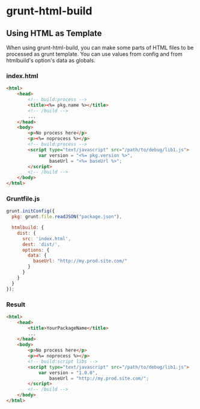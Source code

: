 ﻿# grunt-html-build

## Using HTML as Template

When using grunt-html-build, you can make some parts of HTML files to be processed as grunt template.
You can use values from config and from htmlbuild's option's data as globals.

### index.html

```html
<html>
	<head>
		<!-- build:process -->
		<title><%= pkg.name %></title>
		<!-- /build -->
		...
	</head>
	<body>
		<p>No process here</p>
		<p><%= noprocess %></p>
		<!-- build:process -->
		<script type="text/javascript" src="/path/to/debug/lib1.js">
			var version = "<%= pkg.version %>",
				baseUrl = "<%= baseUrl %>";
		</script>
		<!-- /build -->
	</body>
</html>
```

### Gruntfile.js

```javascript
grunt.initConfig({
  pkg: grunt.file.readJSON("package.json"),

  htmlbuild: {
    dist: {
      src: 'index.html',
      dest: 'dist/',
      options: {
        data: {
          baseUrl: "http://my.prod.site.com/"
		}
      }
    }
  }
});
```

### Result

```html
<html>
	<head>
		<title>YourPackageName</title>
		...
	</head>
	<body>
		<p>No process here</p>
		<p><%= noprocess %></p>
		<!-- build:script libs -->
		<script type="text/javascript" src="/path/to/debug/lib1.js">
			var version = "1.0.0",
				baseUrl = "http://my.prod.site.com/";
		</script>
		<!-- /build -->
	</body>
</html>
```
